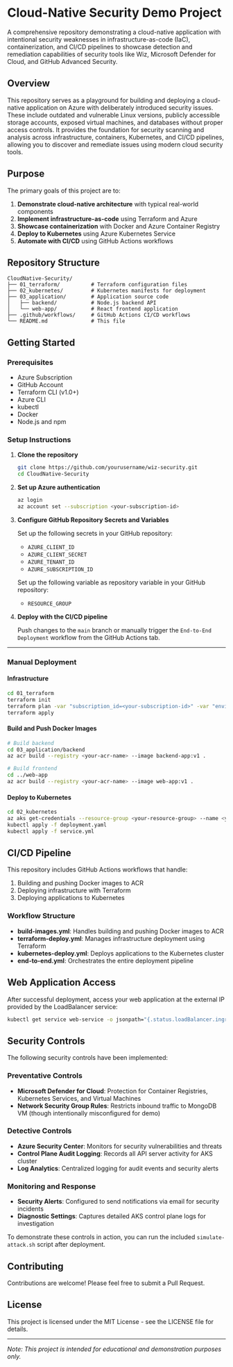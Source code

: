 # Cloud-Native Security Demo Project

A comprehensive repository demonstrating a cloud-native application with intentional security weaknesses in infrastructure-as-code (IaC), containerization, and CI/CD pipelines to showcase detection and remediation capabilities of security tools like Wiz, Microsoft Defender for Cloud, and GitHub Advanced Security.

## Overview

This repository serves as a playground for building and deploying a cloud-native application on Azure with deliberately introduced security issues. These include outdated and vulnerable Linux versions, publicly accessible storage accounts, exposed virtual machines, and databases without proper access controls. It provides the foundation for security scanning and analysis across infrastructure, containers, Kubernetes, and CI/CD pipelines, allowing you to discover and remediate issues using modern cloud security tools.

## Purpose

The primary goals of this project are to:

1. **Demonstrate cloud-native architecture** with typical real-world components
2. **Implement infrastructure-as-code** using Terraform and Azure
3. **Showcase containerization** with Docker and Azure Container Registry
4. **Deploy to Kubernetes** using Azure Kubernetes Service
5. **Automate with CI/CD** using GitHub Actions workflows

## Repository Structure

```
CloudNative-Security/
├── 01_terraform/          # Terraform configuration files
├── 02_kubernetes/         # Kubernetes manifests for deployment
├── 03_application/        # Application source code
│   ├── backend/           # Node.js backend API
│   └── web-app/           # React frontend application
├── .github/workflows/     # GitHub Actions CI/CD workflows
└── README.md              # This file
```

## Getting Started

### Prerequisites

- Azure Subscription
- GitHub Account
- Terraform CLI (v1.0+)
- Azure CLI
- kubectl
- Docker
- Node.js and npm

### Setup Instructions

1. **Clone the repository**

   ```bash
   git clone https://github.com/yourusername/wiz-security.git
   cd CloudNative-Security
   ```

2. **Set up Azure authentication**

   ```bash
   az login
   az account set --subscription <your-subscription-id>
   ```

3. **Configure GitHub Repository Secrets and Variables**

   Set up the following secrets in your GitHub repository:
   - `AZURE_CLIENT_ID`
   - `AZURE_CLIENT_SECRET`
   - `AZURE_TENANT_ID`
   - `AZURE_SUBSCRIPTION_ID`

   Set up the following variable as repository variable in your GitHub repository:
   - `RESOURCE_GROUP`

4. **Deploy with the CI/CD pipeline**

   Push changes to the `main` branch or manually trigger the ```End-to-End Deployment``` workflow from the GitHub Actions tab.

---

### Manual Deployment

#### Infrastructure

```bash
cd 01_terraform
terraform init
terraform plan -var "subscription_id=<your-subscription-id>" -var "environment=wizdemo"
terraform apply
```

#### Build and Push Docker Images

```bash
# Build backend
cd 03_application/backend
az acr build --registry <your-acr-name> --image backend-app:v1 .

# Build frontend
cd ../web-app
az acr build --registry <your-acr-name> --image web-app:v1 .
```

#### Deploy to Kubernetes

```bash
cd 02_kubernetes
az aks get-credentials --resource-group <your-resource-group> --name <your-aks-cluster>
kubectl apply -f deployment.yaml
kubectl apply -f service.yml
```

## CI/CD Pipeline

This repository includes GitHub Actions workflows that handle:

1. Building and pushing Docker images to ACR
2. Deploying infrastructure with Terraform
3. Deploying applications to Kubernetes

### Workflow Structure

- **build-images.yml**: Handles building and pushing Docker images to ACR
- **terraform-deploy.yml**: Manages infrastructure deployment using Terraform
- **kubernetes-deploy.yml**: Deploys applications to the Kubernetes cluster
- **end-to-end.yml**: Orchestrates the entire deployment pipeline

## Web Application Access

After successful deployment, access your web application at the external IP provided by the LoadBalancer service:

```bash
kubectl get service web-service -o jsonpath="{.status.loadBalancer.ingress[0].ip}"
```

## Security Controls

The following security controls have been implemented:

### Preventative Controls
- **Microsoft Defender for Cloud**: Protection for Container Registries, Kubernetes Services, and Virtual Machines
- **Network Security Group Rules**: Restricts inbound traffic to MongoDB VM (though intentionally misconfigured for demo)

### Detective Controls
- **Azure Security Center**: Monitors for security vulnerabilities and threats
- **Control Plane Audit Logging**: Records all API server activity for AKS cluster
- **Log Analytics**: Centralized logging for audit events and security alerts

### Monitoring and Response
- **Security Alerts**: Configured to send notifications via email for security incidents
- **Diagnostic Settings**: Captures detailed AKS control plane logs for investigation

To demonstrate these controls in action, you can run the included `simulate-attack.sh` script after deployment.

## Contributing

Contributions are welcome! Please feel free to submit a Pull Request.

## License

This project is licensed under the MIT License - see the LICENSE file for details.

---

*Note: This project is intended for educational and demonstration purposes only.*